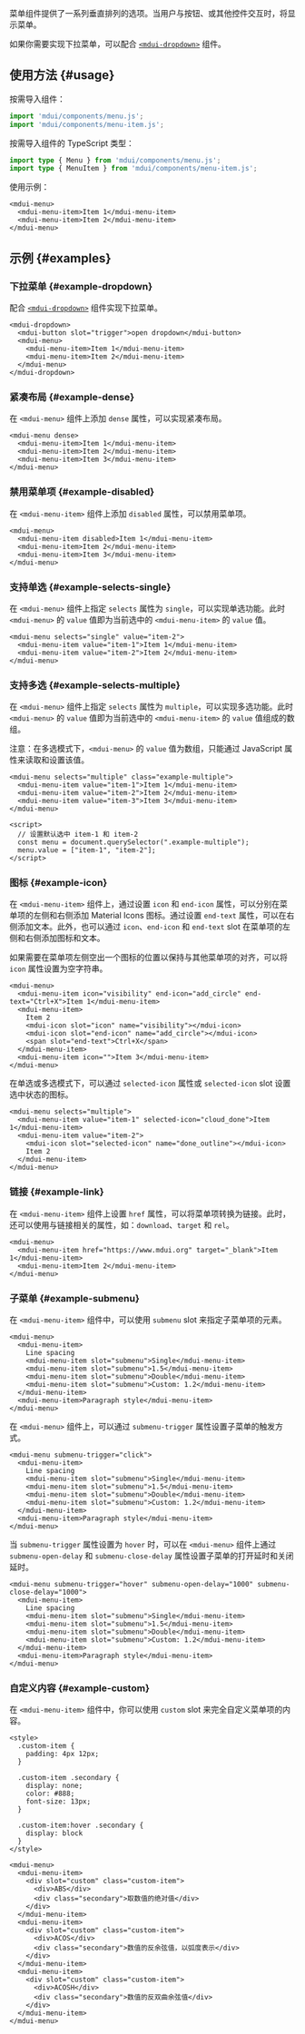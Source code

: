 菜单组件提供了一系列垂直排列的选项。当用户与按钮、或其他控件交互时，将显示菜单。

如果你需要实现下拉菜单，可以配合 [`<mdui-dropdown>`](/zh-cn/docs/2/components/dropdown) 组件。

## 使用方法 {#usage}

按需导入组件：

```js
import 'mdui/components/menu.js';
import 'mdui/components/menu-item.js';
```

按需导入组件的 TypeScript 类型：

```ts
import type { Menu } from 'mdui/components/menu.js';
import type { MenuItem } from 'mdui/components/menu-item.js';
```

使用示例：

```html,example
<mdui-menu>
  <mdui-menu-item>Item 1</mdui-menu-item>
  <mdui-menu-item>Item 2</mdui-menu-item>
</mdui-menu>
```

## 示例 {#examples}

### 下拉菜单 {#example-dropdown}

配合 [`<mdui-dropdown>`](/zh-cn/docs/2/components/dropdown) 组件实现下拉菜单。

```html,example,expandable
<mdui-dropdown>
  <mdui-button slot="trigger">open dropdown</mdui-button>
  <mdui-menu>
    <mdui-menu-item>Item 1</mdui-menu-item>
    <mdui-menu-item>Item 2</mdui-menu-item>
  </mdui-menu>
</mdui-dropdown>
```

### 紧凑布局 {#example-dense}

在 `<mdui-menu>` 组件上添加 `dense` 属性，可以实现紧凑布局。

```html,example,expandable
<mdui-menu dense>
  <mdui-menu-item>Item 1</mdui-menu-item>
  <mdui-menu-item>Item 2</mdui-menu-item>
  <mdui-menu-item>Item 3</mdui-menu-item>
</mdui-menu>
```

### 禁用菜单项 {#example-disabled}

在 `<mdui-menu-item>` 组件上添加 `disabled` 属性，可以禁用菜单项。

```html,example,expandable
<mdui-menu>
  <mdui-menu-item disabled>Item 1</mdui-menu-item>
  <mdui-menu-item>Item 2</mdui-menu-item>
  <mdui-menu-item>Item 3</mdui-menu-item>
</mdui-menu>
```

### 支持单选 {#example-selects-single}

在 `<mdui-menu>` 组件上指定 `selects` 属性为 `single`，可以实现单选功能。此时 `<mdui-menu>` 的 `value` 值即为当前选中的 `<mdui-menu-item>` 的 `value` 值。

```html,example,expandable
<mdui-menu selects="single" value="item-2">
  <mdui-menu-item value="item-1">Item 1</mdui-menu-item>
  <mdui-menu-item value="item-2">Item 2</mdui-menu-item>
</mdui-menu>
```

### 支持多选 {#example-selects-multiple}

在 `<mdui-menu>` 组件上指定 `selects` 属性为 `multiple`，可以实现多选功能。此时 `<mdui-menu>` 的 `value` 值即为当前选中的 `<mdui-menu-item>` 的 `value` 值组成的数组。

注意：在多选模式下，`<mdui-menu>` 的 `value` 值为数组，只能通过 JavaScript 属性来读取和设置该值。

```html,example,expandable
<mdui-menu selects="multiple" class="example-multiple">
  <mdui-menu-item value="item-1">Item 1</mdui-menu-item>
  <mdui-menu-item value="item-2">Item 2</mdui-menu-item>
  <mdui-menu-item value="item-3">Item 3</mdui-menu-item>
</mdui-menu>

<script>
  // 设置默认选中 item-1 和 item-2
  const menu = document.querySelector(".example-multiple");
  menu.value = ["item-1", "item-2"];
</script>
```

### 图标 {#example-icon}

在 `<mdui-menu-item>` 组件上，通过设置 `icon` 和 `end-icon` 属性，可以分别在菜单项的左侧和右侧添加 Material Icons 图标。通过设置 `end-text` 属性，可以在右侧添加文本。此外，也可以通过 `icon`、`end-icon` 和 `end-text` slot 在菜单项的左侧和右侧添加图标和文本。

如果需要在菜单项左侧空出一个图标的位置以保持与其他菜单项的对齐，可以将 `icon` 属性设置为空字符串。

```html,example,expandable
<mdui-menu>
  <mdui-menu-item icon="visibility" end-icon="add_circle" end-text="Ctrl+X">Item 1</mdui-menu-item>
  <mdui-menu-item>
    Item 2
    <mdui-icon slot="icon" name="visibility"></mdui-icon>
    <mdui-icon slot="end-icon" name="add_circle"></mdui-icon>
    <span slot="end-text">Ctrl+X</span>
  </mdui-menu-item>
  <mdui-menu-item icon="">Item 3</mdui-menu-item>
</mdui-menu>
```

在单选或多选模式下，可以通过 `selected-icon` 属性或 `selected-icon` slot 设置选中状态的图标。

```html,example,expandable
<mdui-menu selects="multiple">
  <mdui-menu-item value="item-1" selected-icon="cloud_done">Item 1</mdui-menu-item>
  <mdui-menu-item value="item-2">
    <mdui-icon slot="selected-icon" name="done_outline"></mdui-icon>
    Item 2
  </mdui-menu-item>
</mdui-menu>
```

### 链接 {#example-link}

在 `<mdui-menu-item>` 组件上设置 `href` 属性，可以将菜单项转换为链接。此时，还可以使用与链接相关的属性，如：`download`、`target` 和 `rel`。

```html,example,expandable
<mdui-menu>
  <mdui-menu-item href="https://www.mdui.org" target="_blank">Item 1</mdui-menu-item>
  <mdui-menu-item>Item 2</mdui-menu-item>
</mdui-menu>
```

### 子菜单 {#example-submenu}

在 `<mdui-menu-item>` 组件中，可以使用 `submenu` slot 来指定子菜单项的元素。

```html,example,expandable
<mdui-menu>
  <mdui-menu-item>
    Line spacing
    <mdui-menu-item slot="submenu">Single</mdui-menu-item>
    <mdui-menu-item slot="submenu">1.5</mdui-menu-item>
    <mdui-menu-item slot="submenu">Double</mdui-menu-item>
    <mdui-menu-item slot="submenu">Custom: 1.2</mdui-menu-item>
  </mdui-menu-item>
  <mdui-menu-item>Paragraph style</mdui-menu-item>
</mdui-menu>
```

在 `<mdui-menu>` 组件上，可以通过 `submenu-trigger` 属性设置子菜单的触发方式。

```html,example,expandable
<mdui-menu submenu-trigger="click">
  <mdui-menu-item>
    Line spacing
    <mdui-menu-item slot="submenu">Single</mdui-menu-item>
    <mdui-menu-item slot="submenu">1.5</mdui-menu-item>
    <mdui-menu-item slot="submenu">Double</mdui-menu-item>
    <mdui-menu-item slot="submenu">Custom: 1.2</mdui-menu-item>
  </mdui-menu-item>
  <mdui-menu-item>Paragraph style</mdui-menu-item>
</mdui-menu>
```

当 `submenu-trigger` 属性设置为 `hover` 时，可以在 `<mdui-menu>` 组件上通过 `submenu-open-delay` 和 `submenu-close-delay` 属性设置子菜单的打开延时和关闭延时。

```html,example,expandable
<mdui-menu submenu-trigger="hover" submenu-open-delay="1000" submenu-close-delay="1000">
  <mdui-menu-item>
    Line spacing
    <mdui-menu-item slot="submenu">Single</mdui-menu-item>
    <mdui-menu-item slot="submenu">1.5</mdui-menu-item>
    <mdui-menu-item slot="submenu">Double</mdui-menu-item>
    <mdui-menu-item slot="submenu">Custom: 1.2</mdui-menu-item>
  </mdui-menu-item>
  <mdui-menu-item>Paragraph style</mdui-menu-item>
</mdui-menu>
```

### 自定义内容 {#example-custom}

在 `<mdui-menu-item>` 组件中，你可以使用 `custom` slot 来完全自定义菜单项的内容。

```html,example,expandable
<style>
  .custom-item {
    padding: 4px 12px;
  }

  .custom-item .secondary {
    display: none;
    color: #888;
    font-size: 13px;
  }

  .custom-item:hover .secondary {
    display: block
  }
</style>

<mdui-menu>
  <mdui-menu-item>
    <div slot="custom" class="custom-item">
      <div>ABS</div>
      <div class="secondary">取数值的绝对值</div>
    </div>
  </mdui-menu-item>
  <mdui-menu-item>
    <div slot="custom" class="custom-item">
      <div>ACOS</div>
      <div class="secondary">数值的反余弦值，以弧度表示</div>
    </div>
  </mdui-menu-item>
  <mdui-menu-item>
    <div slot="custom" class="custom-item">
      <div>ACOSH</div>
      <div class="secondary">数值的反双曲余弦值</div>
    </div>
  </mdui-menu-item>
</mdui-menu>
```
